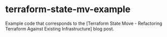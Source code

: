 # terraform-state-mv-example

Example code that corresponds to
the
[Terraform State Move - Refactoring Terraform Against Existing Infrastructure] blog post.
